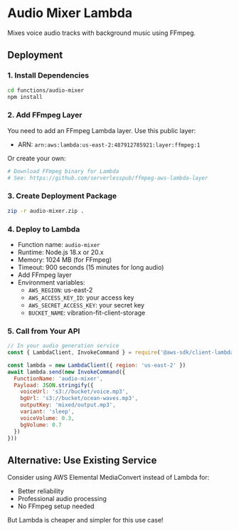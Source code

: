 # Audio Mixer Lambda

Mixes voice audio tracks with background music using FFmpeg.

## Deployment

### 1. Install Dependencies
```bash
cd functions/audio-mixer
npm install
```

### 2. Add FFmpeg Layer
You need to add an FFmpeg Lambda layer. Use this public layer:
- ARN: `arn:aws:lambda:us-east-2:487912785921:layer:ffmpeg:1`

Or create your own:
```bash
# Download FFmpeg binary for Lambda
# See: https://github.com/serverlesspub/ffmpeg-aws-lambda-layer
```

### 3. Create Deployment Package
```bash
zip -r audio-mixer.zip .
```

### 4. Deploy to Lambda
- Function name: `audio-mixer`
- Runtime: Node.js 18.x or 20.x
- Memory: 1024 MB (for FFmpeg)
- Timeout: 900 seconds (15 minutes for long audio)
- Add FFmpeg layer
- Environment variables:
  - `AWS_REGION`: us-east-2
  - `AWS_ACCESS_KEY_ID`: your access key
  - `AWS_SECRET_ACCESS_KEY`: your secret key
  - `BUCKET_NAME`: vibration-fit-client-storage

### 5. Call from Your API
```javascript
// In your audio generation service
const { LambdaClient, InvokeCommand } = require('@aws-sdk/client-lambda')

const lambda = new LambdaClient({ region: 'us-east-2' })
await lambda.send(new InvokeCommand({
  FunctionName: 'audio-mixer',
  Payload: JSON.stringify({
    voiceUrl: 's3://bucket/voice.mp3',
    bgUrl: 's3://bucket/ocean-waves.mp3',
    outputKey: 'mixed/output.mp3',
    variant: 'sleep',
    voiceVolume: 0.3,
    bgVolume: 0.7
  })
}))
```

## Alternative: Use Existing Service

Consider using AWS Elemental MediaConvert instead of Lambda for:
- Better reliability
- Professional audio processing
- No FFmpeg setup needed

But Lambda is cheaper and simpler for this use case!
